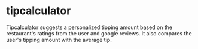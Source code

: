 # tipcalculator

Tipcalculator suggests a personalized tipping amount based on the restaurant's ratings from the user and google reviews. It also compares the user's tipping amount with the average tip.
